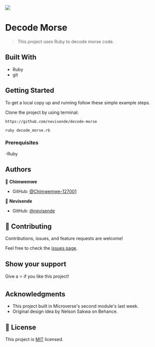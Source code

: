 ![](https://img.shields.io/badge/Microverse-blueviolet)

# Decode Morse

> This project uses Ruby to decode morse code.


## Built With

- Ruby
- git

## Getting Started

To get a local copy up and running follow these simple example steps.

Clone the project by using terminal:

```
https://github.com/nevisende/decode-morse

ruby decode_morse.rb

```



### Prerequisites

-Ruby

## Authors

👤 **Chimwemwe** 
- GitHub: [@Chimwemwe-127001](https://github.com/Chimwemwe-127001)

👤 **Nevisende** 
- GitHub: [@nevisende](https://github.com/nevisende)


## 🤝 Contributing

Contributions, issues, and feature requests are welcome!

Feel free to check the [issues page](../../issues/).

## Show your support

Give a ⭐️ if you like this project!

## Acknowledgments

- This project built in Microverse's second module's last week.
- Original design idea by Nelson Sakwa on Behance.

## 📝 License

This project is [MIT](./MIT.md) licensed.